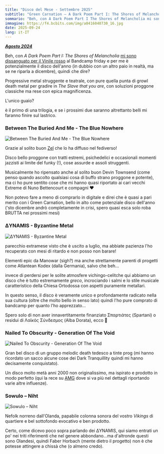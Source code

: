 ```yaml
---
title: "Disco del Mese - Settembre 2025"
subtitle: "Green Carnation – A Dark Poem Part I: The Shores of Melancholia"
sommario: "Beh, con A Dark Poem Part I The Shores of Melancholia mi sono dissanguato per il Vinile rosso al Bandcamp friday e per me è potenzialmente il disco dell'anno (in dubbio con un altro paio..."
immagine: https://f4.bcbits.com/img/a0416040730_16.jpg
date: 2025-09-24
lang: it-IT
---
```


[_**Agosto 2024**_](/posts/ita/disco-del-mese-08-2025)

Beh, con _A Dark Poem Part I: The Shores of Melancholia_ [mi sono dissanguato per il Vinile rosso](mastodon.social/@Xabacadabra/115230596583003216) al Bandcamp friday e per me è potenzialmente il disco dell'anno (in dubbio con un altro paio in realtà, ma se ne riparla a dicembre), quindi che dire?

Progressive metal struggente e teatrale, con pure quella punta di growl death metal per gradire in _The Slave that you are_, con soluzioni proggone classiche ma rese con epica magnificenza.

L'unico guaio?

è il primo di una trilogia, e se i prossimi due saranno altrettanto belli mi faranno finire sul lastrico.

### Between The Buried And Me - The Blue Nowhere

![Between The Buried And Me - The Blue Nowhere](https://f4.bcbits.com/img/a0023762103_16.jpg)

Grazie al solito buon [Zel](https://mastodon.social/@Zel@livellosegreto.it/115207269258247933) che lo ha diffuso nel fediverso!

Disco bello proggone con tratti estremi, psichedelici e occasionali momenti jazzisti ai limite del funky (!), cose assurde e assoli struggenti.

Musicalmente ho ripensato anche al solito buon Devin Townsend (come penso quando ascolto qualsiasi cosa di buffo strano proggone e potente), ma ci ho pure sentito cose che mi hanno quasi riportato ai cari vecchi Extreme di Nuno Bettencourt e compagni ❤️

Non potevo fare a meno di comprarlo in digitale e direi che è quasi a pari merito con i Green Carnation, bello in alto come potenziale disco dell'anno ('sto dicembre andrò completamente in crisi, spero quasi esca solo roba BRUTTA nei prossimi mesi)

### ΔYNAMIS - Byzantine Metal

![ΔYNAMIS - Byzantine Metal](https://f4.bcbits.com/img/a2382612059_16.jpg)

parecchio extramese visto che è uscito a luglio, ma abbiate pazienza l'ho recuperato con mesi di ritardo e non posso non barare!

Elementi epic da Manowar (sigh?) ma anche strettamente parenti di progetti come Atlantean Kodex (dalla Germania), salvo che beh...

invece di perdersi per le solite atmosfere vichingo-celitche qui abbiamo un disco che è tutto estremamente _greco_, incrociando i salmi e lo stile musicale caratteristico della Chiesa Ortodossa con aspetti puramente metallari.

In questo senso, il disco è veramente unico e profondamente radicato nella sua cultura (oltre che molto bello in senso lato) quindi l'ho pure comprato di bandcamp per quanto l'ho apprezzato...

Spero solo di non aver innavertitamente finanziato Σπαρτιάτες (Spartani) o residui di Λαϊκός Σύνδεσμος (Alba Dorata), ecco 👀

### Nailed To Obscurity - Generation Of The Void 

![Nailed To Obscurity - Generation Of The Void ](https://f4.bcbits.com/img/a2200246703_16.jpg)

Gran bel disco di un gruppo melodic death tedesco a tinte prog (mi hanno ricordato un sacco alcune cose dei Dark Tranquillity quindi mi hanno decisamente conquistato).

Un disco molto metà anni 2000 non originalissimo, ma ispirato e prodotto in modo perfetto (qui la rece su [AMG](https://www.angrymetalguy.com/nailed-to-obscurity-generation-of-the-void-review/) dove si va più nel dettagli riportando varie altre influenze).

### Sowulo – Niht 

![Sowulo – Niht](https://f4.bcbits.com/img/a3534239395_16.jpg)

Nefolk norreno dall'Olanda, papabile colonna sonora del vostro _Vikings_ di quartiere e bel sottofondo evocativo e ben prodotto.

Certo, come dicevo poco sopra parlando dei ΔYNAMIS, qui siamo entrati un po' nei triti riferimenti che nel genere abbondano...ma d'altronde questi sono Olandesi, quindi Faber Horbach (mente dietro il progetto) non è che potesse attingere a chissà che (o almeno credo).

